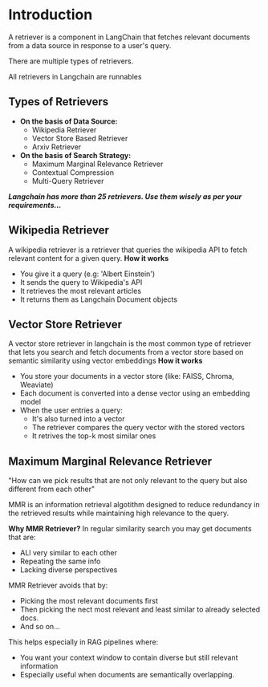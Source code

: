 # **Introduction**
A retriever is a component in LangChain that fetches relevant documents from a data source in response to a user's query.

There are multiple types of retrievers.

All retrievers in Langchain are runnables

## **Types of Retrievers**
- **On the basis of Data Source:**
    - Wikipedia Retriever
    - Vector Store Based Retriever
    - Arxiv Retriever
- **On the basis of Search Strategy:**
    - Maximum Marginal Relevance Retriever
    - Contextual Compression
    - Multi-Query Retriever

***Langchain has more than 25 retrievers. Use them wisely as per your requirements...***

## **Wikipedia Retriever**
A wikipedia retriever is a retriever that queries the wikipedia API to fetch relevant content for a given query.
**How it works**
- You give it a query (e.g: 'Albert Einstein')
- It sends the query to Wikipedia's API
- It retrieves the most relevant articles
- It returns them as Langchain Document objects

## **Vector Store Retriever**
A vector store retriever in langchain is the most common type of retriever that lets you search and fetch documents from a vector store based on semantic similarity using vector embeddings
**How it works**
- You store your documents in a vector store (like: FAISS, Chroma, Weaviate)
- Each document is converted into a dense vector using an embedding model
- When the user entries a query:
    - It's also turned into a vector
    - The retriever compares the query vector with the stored vectors
    - It retrives the top-k most similar ones

## **Maximum Marginal Relevance Retriever**
"How can we pick results that are not only relevant to the query but also different from each other"

MMR is an information retrieval algotithm designed to reduce redundancy in the retrieved results while maintaining high relevance to the query.

**Why MMR Retriever?**
In regular similarity search you may get documents that are:
- ALl very similar to each other
- Repeating the same info
- Lacking diverse perspectives

MMR Retriever avoids that by:
- Picking the most relevant documents first
- Then picking the nect most relevant and least similar to already selected docs.
- And so on...

This helps especially in RAG pipelines where:
- You want your context window to contain diverse but still relevant information
- Especially useful when documents are semantically overlapping.

